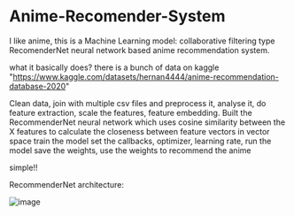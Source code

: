 # Anime-Recomender-System
I like anime, this is a Machine Learning model: collaborative filtering type RecomenderNet neural network based anime recommendation system.

what it basically does?
there is a bunch of data on kaggle "https://www.kaggle.com/datasets/hernan4444/anime-recommendation-database-2020"

Clean data, join with multiple csv files and preprocess it, analyse it, do feature extraction, scale the features, feature embedding. Built the RecommenderNet neural network which uses cosine similarity between the X features to calculate the closeness between feature vectors in vector space train the model set the callbacks, optimizer, learning rate, run the model save the weights, use the weights to recommend the anime

simple!!

RecommenderNet architecture:

![image](https://github.com/MrVersatile007/Anime-Recomender-System/assets/96414851/82d047a0-b01a-4892-ba14-78b0128c1bf7)
